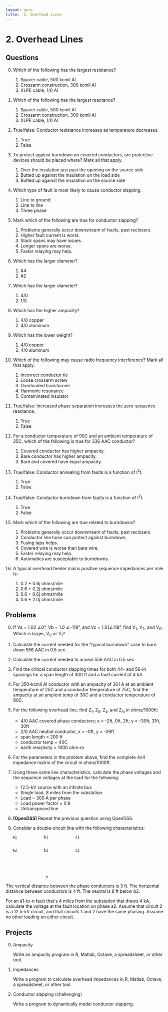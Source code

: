 ```yaml
---
layout: quiz
title:  2. Overhead Lines
---
```


# 2. Overhead Lines

## Questions

0. Which of the following has the largest resistance?

   1. Spacer cable, 500 kcmil Al
   2. Crossarm construction, 300 kcmil Al
   3. XLPE cable, 1/0 Al
   
0. Which of the following has the largest reactance?

   1. Spacer cable, 500 kcmil Al
   2. Crossarm construction, 300 kcmil Al
   3. XLPE cable, 1/0 Al
   
0. True/false: Conductor resistance increases as temperature decreases.
   
   1. True
   2. False

0. To protect against burndown on covered conductors, arc protective
   devices should be placed where? Mark all that apply.
   
   1. Over the insulation just past the opening on the source side
   2. Butted up against the insulation on the load side
   3. Butted up against the insulation on the source side

0. Which type of fault is most likely to cause conductor slapping.

   1. Line to ground
   2. Line to line
   3. Three phase

0. Mark which of the following are true for conductor slapping?

   1. Problems generally occur downstream of faults, past reclosers.
   2. Higher fault current is worst.
   3. Slack spans may have issues.
   4. Longer spans are worse.
   5. Faster relaying may help.

0. Which has the larger diameter?
   
   1. \#4
   2. \#2

0. Which has the larger diameter?
   
   1. 4/0
   2. 1/0

0. Which has the higher ampacity?
   
   1. 4/0 copper
   2. 4/0 aluminum

0. Which has the lower weight?
   
   1. 4/0 copper
   2. 4/0 aluminum

0. Which of the following may cause radio frequency interference? Mark
   all that apply.

   1. Incorrect conductor tie
   2. Loose crossarm screw
   3. Overloaded transformer
   4. Harmonic resonance
   5. Contaminated insulator

0. True/false: Increased phase separation increases the zero-sequence
   reactance.
   
   1. True
   2. False

0. For a conductor temperature of 90C and an ambient temperature of
   25C, which of the following is true for 336 AAC conductor?
   
   1. Covered conductor has higher ampacity.
   2. Bare conductor has higher ampacity.
   3. Bare and covered have equal ampacity.

0. True/false: Conductor annealing from faults is a function of I<sup>2</sup>t.
   
   1. True
   2. False

0. True/false: Conductor burndown from faults is a function of I<sup>2</sup>t.
   
   1. True
   2. False

0. Mark which of the following are true related to burndowns?

   1. Problems generally occur downstream of faults, past reclosers.
   2. Conductor line hose can protect against burndown.
   3. Fusing taps helps.
   4. Covered wire is worse than bare wire.
   5. Faster relaying may help.
   6. Automatics are susceptable to burndowns.

0. A typical overhead feeder mains positive sequence impedances per mile is:

   1. 0.2 + 0.6j ohms/mile
   1. 0.6 + 0.2j ohms/mile
   1. 0.6 + 0.6j ohms/mile
   1. 0.6 + 2.0j ohms/mile

## Problems

0. If Va = 1.02 &ang;0&deg;, Vb = 1.0 &ang;-119&deg;, and Vc =
   1.01&ang;119&deg;, find V<sub>1</sub>, V<sub>2</sub>, and
   V<sub>0</sub>. Which is larger, V<sub>0</sub> or V<sub>1</sub>?

0. Calculate the current needed for the "typical burndown" case to
   burn down 556 AAC in 0.5 sec.

0. Calculate the current needed to anneal 556 AAC in 0.5 sec.

0. Find the critical conductor slapping times for both 44- and 56-in
   spacings for a span length of 300 ft and a fault current of 4 kA.

0. For 350-kcmil Al conductor with an ampacity of 361 A at an ambient
   temperature of 25C and a conductor temperature of 75C, find the
   ampacity at an ampient temp of 30C and a conductor temperature of 90C.

0. For the following overhead line, find Z<sub>1</sub>, Z<sub>0</sub>, Z<sub>s</sub>, and Z<sub>m</sub> in ohms/1000ft:

   - 4/0 AAC covered phase conductors; x = -2ft, 0ft, 2ft; y = -30ft, 31ft, 30ft
   - 2/0 AAC neutral conductor, x = -0ft, y = -26ft
   - span length = 200 ft
   - conductor temp = 40C
   - earth resistivity = 1000 ohm-m

0. For the parameters in the problem above, find the complete 4x4
   impedance matrix of the circuit in ohms/1000ft. 

0. Using these same line characteristics, calculate the phase voltages
   and the sequence voltages at the load for the following:
   
   - 12.5-kV source with an infinite bus
   - Single load, 8 miles from the substation
   - Load = 300 A per phase
   - Load power factor = 0.9
   - Untransposed line

0. **[OpenDSS]** Repeat the previous question using OpenDSS.
   
0. Consider a double-circuit line with the following characteristics:

```
   a1            b1            c1
   
   
   a2            b2            c2
   
   
   
   
   
                  n
```

   The vertical distance between the phase conductors is 3 ft. The
   horizontal distance between conductors is 4 ft. The neutral is 8 ft
   below b2. 
   
   For an a1-to-n fault that's 4 miles from the substation that draws
   4 kA, calculate the voltage at the fault location on phase a2.
   Assume that circuit 2 is a 12.5-kV circuit, and that circuits 1 and
   2 have the same phasing. Assume no other loading on either circuit.
      

## Projects

0. Ampacity

   Write an ampacity program in R, Matlab, Octave, a spreadsheet, or
   other tool.

0. Impedances

   Write a program to calculate overhead impedances in R, Matlab,
   Octave, a spreadsheet, or other tool.

0. Conductor slapping (challenging)

   Write a program to dynamically model conductor slapping.


